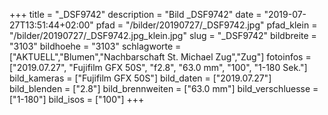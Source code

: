 +++
title = "_DSF9742"
description = "Bild _DSF9742"
date = "2019-07-27T13:51:44+02:00"
pfad = "/bilder/20190727/_DSF9742.jpg"
pfad_klein = "/bilder/20190727/_DSF9742.jpg_klein.jpg"
slug = "_DSF9742"
bildbreite = "3103"
bildhoehe = "3103"
schlagworte = ["AKTUELL","Blumen","Nachbarschaft St. Michael Zug","Zug"]
fotoinfos = ["2019.07.27", "Fujifilm GFX 50S", "f2.8", "63.0 mm", "100", "1-180 Sek."]
bild_kameras = ["Fujifilm GFX 50S"]
bild_daten = ["2019.07.27"]
bild_blenden = ["2.8"]
bild_brennweiten = ["63.0 mm"]
bild_verschluesse = ["1-180"]
bild_isos = ["100"]
+++
